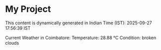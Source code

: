 # My Project

This content is dynamically generated in Indian Time (IST): 2025-09-27 17:56:39 IST


Current Weather in Coimbatore:
Temperature: 28.88 °C
Condition: broken clouds
